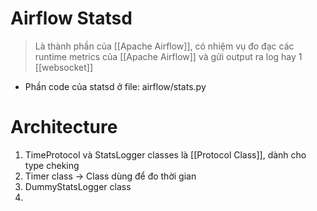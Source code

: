 ---
---
# Airflow Statsd

> Là thành phần của [[Apache Airflow]], có nhiệm vụ đo đạc các runtime metrics của [[Apache Airflow]] và gửi output ra log hay 1 [[websocket]]

- Phần code của statsd ở file: airflow/stats.py

# Architecture

1. TimeProtocol và StatsLogger classes là [[Protocol Class]], dành cho type cheking
3. Timer class -> Class dùng để đo thời gian
4. DummyStatsLogger class
5. 
